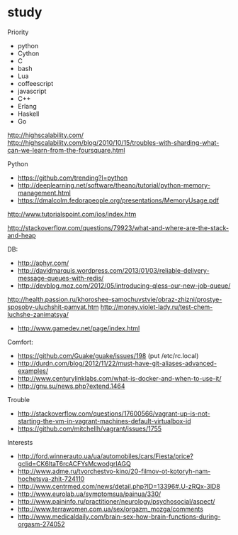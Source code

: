 study
=====

Priority

* python
* Cython
* C
* bash
* Lua
* coffeescript
* javascript
* C++
* Erlang
* Haskell
* Go


http://highscalability.com/
http://highscalability.com/blog/2010/10/15/troubles-with-sharding-what-can-we-learn-from-the-foursquare.html


Python
* https://github.com/trending?l=python
* http://deeplearning.net/software/theano/tutorial/python-memory-management.html
* https://dmalcolm.fedorapeople.org/presentations/MemoryUsage.pdf


http://www.tutorialspoint.com/ios/index.htm

http://stackoverflow.com/questions/79923/what-and-where-are-the-stack-and-heap


DB:
* http://aphyr.com/
* http://davidmarquis.wordpress.com/2013/01/03/reliable-delivery-message-queues-with-redis/
* http://devblog.moz.com/2012/05/introducing-qless-our-new-job-queue/


http://health.passion.ru/khoroshee-samochuvstvie/obraz-zhizni/prostye-sposoby-uluchshit-pamyat.htm
http://money.violet-lady.ru/test-chem-luchshe-zanimatsya/

* http://www.gamedev.net/page/index.html



Comfort:
* https://github.com/Guake/guake/issues/198 (put /etc/rc.local)
* http://durdn.com/blog/2012/11/22/must-have-git-aliases-advanced-examples/
* http://www.centurylinklabs.com/what-is-docker-and-when-to-use-it/
* http://gnu.su/news.php?extend.1464


Trouble
* http://stackoverflow.com/questions/17600566/vagrant-up-is-not-starting-the-vm-in-vagrant-machines-default-virtualbox-id
* https://github.com/mitchellh/vagrant/issues/1755



Interests
* http://ford.winnerauto.ua/ua/automobiles/cars/Fiesta/price?gclid=CK6ltaT6rcACFYsMcwodgrIAGQ
* http://www.adme.ru/tvorchestvo-kino/20-filmov-ot-kotoryh-nam-hochetsya-zhit-724110
* http://www.centrmed.com/news/detail.php?ID=13396#.U-zRQx-3lD8
* http://www.eurolab.ua/symptomsua/painua/330/
* http://www.paininfo.ru/practitioner/neurology/psychosocial/aspect/
* http://www.terrawomen.com.ua/sex/orgazm_mozga/comments
* http://www.medicaldaily.com/brain-sex-how-brain-functions-during-orgasm-274052
